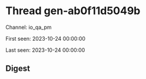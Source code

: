 # Thread gen-ab0f11d5049b
Channel: io_qa_pm

First seen: 2023-10-24 00:00:00

Last seen: 2023-10-24 00:00:00

## Digest


